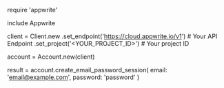 require 'appwrite'

include Appwrite

client = Client.new
    .set_endpoint('https://cloud.appwrite.io/v1') # Your API Endpoint
    .set_project('&lt;YOUR_PROJECT_ID&gt;') # Your project ID

account = Account.new(client)

result = account.create_email_password_session(
    email: 'email@example.com',
    password: 'password'
)
